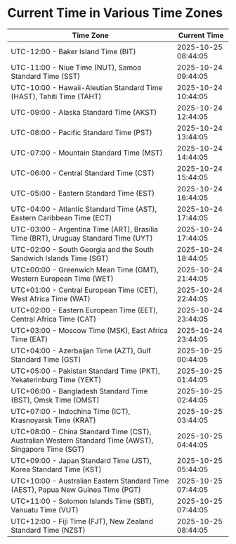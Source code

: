 # Current Time in Various Time Zones

| Time Zone | Current Time |
|-----------|--------------|
| UTC-12:00 - Baker Island Time (BIT) | 2025-10-25 08:44:05 |
| UTC-11:00 - Niue Time (NUT), Samoa Standard Time (SST) | 2025-10-24 09:44:05 |
| UTC-10:00 - Hawaii-Aleutian Standard Time (HAST), Tahiti Time (TAHT) | 2025-10-24 10:44:05 |
| UTC-09:00 - Alaska Standard Time (AKST) | 2025-10-24 12:44:05 |
| UTC-08:00 - Pacific Standard Time (PST) | 2025-10-24 13:44:05 |
| UTC-07:00 - Mountain Standard Time (MST) | 2025-10-24 14:44:05 |
| UTC-06:00 - Central Standard Time (CST) | 2025-10-24 15:44:05 |
| UTC-05:00 - Eastern Standard Time (EST) | 2025-10-24 16:44:05 |
| UTC-04:00 - Atlantic Standard Time (AST), Eastern Caribbean Time (ECT) | 2025-10-24 17:44:05 |
| UTC-03:00 - Argentina Time (ART), Brasília Time (BRT), Uruguay Standard Time (UYT) | 2025-10-24 17:44:05 |
| UTC-02:00 - South Georgia and the South Sandwich Islands Time (SGT) | 2025-10-24 18:44:05 |
| UTC±00:00 - Greenwich Mean Time (GMT), Western European Time (WET) | 2025-10-24 21:44:05 |
| UTC+01:00 - Central European Time (CET), West Africa Time (WAT) | 2025-10-24 22:44:05 |
| UTC+02:00 - Eastern European Time (EET), Central Africa Time (CAT) | 2025-10-24 23:44:05 |
| UTC+03:00 - Moscow Time (MSK), East Africa Time (EAT) | 2025-10-24 23:44:05 |
| UTC+04:00 - Azerbaijan Time (AZT), Gulf Standard Time (GST) | 2025-10-25 00:44:05 |
| UTC+05:00 - Pakistan Standard Time (PKT), Yekaterinburg Time (YEKT) | 2025-10-25 01:44:05 |
| UTC+06:00 - Bangladesh Standard Time (BST), Omsk Time (OMST) | 2025-10-25 02:44:05 |
| UTC+07:00 - Indochina Time (ICT), Krasnoyarsk Time (KRAT) | 2025-10-25 03:44:05 |
| UTC+08:00 - China Standard Time (CST), Australian Western Standard Time (AWST), Singapore Time (SGT) | 2025-10-25 04:44:05 |
| UTC+09:00 - Japan Standard Time (JST), Korea Standard Time (KST) | 2025-10-25 05:44:05 |
| UTC+10:00 - Australian Eastern Standard Time (AEST), Papua New Guinea Time (PGT) | 2025-10-25 07:44:05 |
| UTC+11:00 - Solomon Islands Time (SBT), Vanuatu Time (VUT) | 2025-10-25 07:44:05 |
| UTC+12:00 - Fiji Time (FJT), New Zealand Standard Time (NZST) | 2025-10-25 08:44:05 |
